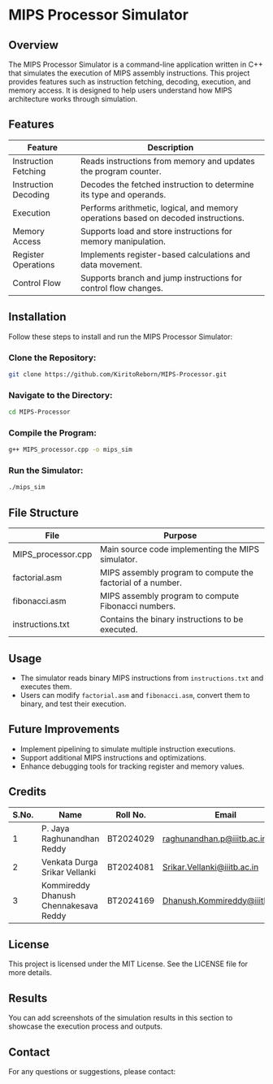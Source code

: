 # MIPS Processor Simulator

## Overview

The MIPS Processor Simulator is a command-line application written in C++ that simulates the execution of MIPS assembly instructions. This project provides features such as instruction fetching, decoding, execution, and memory access. It is designed to help users understand how MIPS architecture works through simulation.

## Features

| Feature              | Description                                                                        |
| -------------------- | ---------------------------------------------------------------------------------- |
| Instruction Fetching | Reads instructions from memory and updates the program counter.                    |
| Instruction Decoding | Decodes the fetched instruction to determine its type and operands.                |
| Execution            | Performs arithmetic, logical, and memory operations based on decoded instructions. |
| Memory Access        | Supports load and store instructions for memory manipulation.                      |
| Register Operations  | Implements register-based calculations and data movement.                          |
| Control Flow         | Supports branch and jump instructions for control flow changes.                    |

## Installation

Follow these steps to install and run the MIPS Processor Simulator:

### Clone the Repository:

```bash
git clone https://github.com/KiritoReborn/MIPS-Processor.git
```

### Navigate to the Directory:

```bash
cd MIPS-Processor
```

### Compile the Program:

```bash
g++ MIPS_processor.cpp -o mips_sim
```

### Run the Simulator:

```bash
./mips_sim
```

## File Structure

| File                | Purpose                                                     |
| ------------------- | ----------------------------------------------------------- |
| MIPS\_processor.cpp | Main source code implementing the MIPS simulator.           |
| factorial.asm       | MIPS assembly program to compute the factorial of a number. |
| fibonacci.asm       | MIPS assembly program to compute Fibonacci numbers.         |
| instructions.txt    | Contains the binary instructions to be executed.            |

## Usage

- The simulator reads binary MIPS instructions from `instructions.txt` and executes them.
- Users can modify `factorial.asm` and `fibonacci.asm`, convert them to binary, and test their execution.

## Future Improvements

- Implement pipelining to simulate multiple instruction executions.
- Support additional MIPS instructions and optimizations.
- Enhance debugging tools for tracking register and memory values.

## Credits

| S.No. | Name                                  | Roll No.  | Email                                                                    |
| ----- | ------------------------------------- | --------- | ------------------------------------------------------------------------ |
| 1     | P. Jaya Raghunandhan Reddy            | BT2024029 | [raghunandhan.p@iiitb.ac.in](mailto\:raghunandhan.p@iiitb.ac.in)         |
| 2     | Venkata Durga Srikar Vellanki         | BT2024081 | [Srikar.Vellanki@iiitb.ac.in](mailto\:Srikar.Vellanki@iiitb.ac.in)       |
| 3     | Kommireddy Dhanush Chennakesava Reddy | BT2024169 | [Dhanush.Kommireddy@iiitb.ac.in](mailto\:Dhanush.Kommireddy@iiitb.ac.in) |

## License

This project is licensed under the MIT License. See the LICENSE file for more details.

## Results

You can add screenshots of the simulation results in this section to showcase the execution process and outputs.

## Contact

For any questions or suggestions, please contact: 

